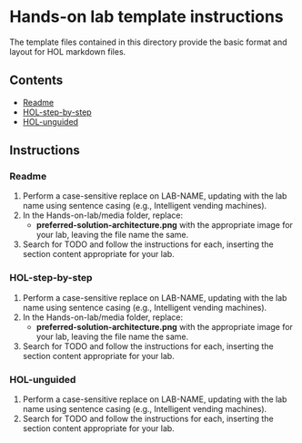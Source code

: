 # Hands-on lab template instructions

The template files contained in this directory provide the basic format and layout for HOL markdown files.

## Contents

* [Readme](./README.md)
* [HOL-step-by-step](./HOL-step-by-step-LAB-NAME.md)
* [HOL-unguided](./HOL-unguided-LAB-NAME.md)

## Instructions

### Readme

1. Perform a case-sensitive replace on LAB-NAME, updating with the lab name using sentence casing (e.g., Intelligent vending machines).
2. In the Hands-on-lab/media folder, replace:
    * **preferred-solution-architecture.png** with the appropriate image for your lab, leaving the file name the same.
3. Search for TODO and follow the instructions for each, inserting the section content appropriate for your lab.

### HOL-step-by-step

1. Perform a case-sensitive replace on LAB-NAME, updating with the lab name using sentence casing (e.g., Intelligent vending machines).
2. In the Hands-on-lab/media folder, replace:
    * **preferred-solution-architecture.png** with the appropriate image for your lab, leaving the file name the same.
3. Search for TODO and follow the instructions for each, inserting the section content appropriate for your lab.

### HOL-unguided

1. Perform a case-sensitive replace on LAB-NAME, updating with the lab name using sentence casing (e.g., Intelligent vending machines).
2. Search for TODO and follow the instructions for each, inserting the section content appropriate for your lab.